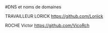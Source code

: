 #DNS et noms de domaines

TRAVAILLEUR LORICK https://github.com/Loriick

ROCHE Victor https://github.com/VicoRch
